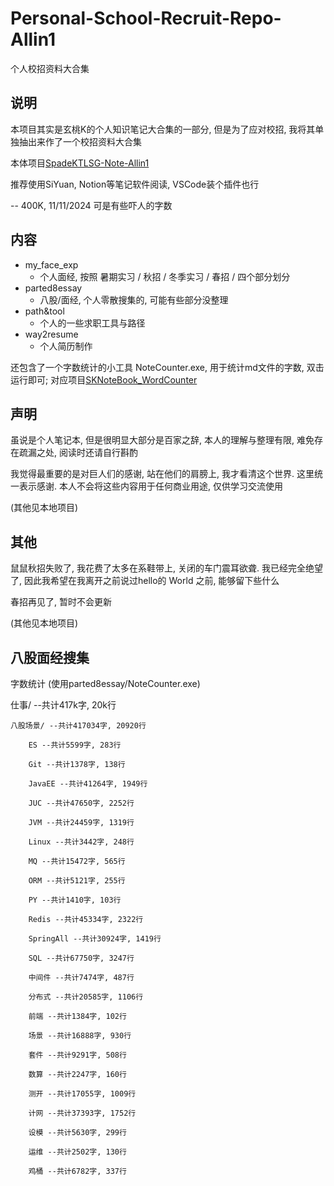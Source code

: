 # Personal-School-Recruit-Repo-Allin1

个人校招资料大合集

## 说明

本项目其实是玄桃K的个人知识笔记大合集的一部分, 但是为了应对校招, 我将其单独抽出来作了一个校招资料大合集

本体项目[SpadeKTLSG-Note-Allin1](https://github.com/SpadeKTLSG/SpadeKTLSG-Note-Allin1)

推荐使用SiYuan, Notion等笔记软件阅读, VSCode装个插件也行

-- 400K, 11/11/2024 可是有些吓人的字数

## 内容

- my_face_exp
    - 个人面经, 按照 暑期实习 / 秋招 / 冬季实习 / 春招 / 四个部分划分
- parted8essay
    - 八股/面经, 个人零散搜集的, 可能有些部分没整理
- path&tool
    - 个人的一些求职工具与路径
- way2resume
    - 个人简历制作

还包含了一个字数统计的小工具 NoteCounter.exe, 用于统计md文件的字数, 双击运行即可; 对应项目[SKNoteBook_WordCounter](https://github.com/SpadeKTLSG/SKNoteBook_WordCounter)

## 声明

虽说是个人笔记本, 但是很明显大部分是百家之辞, 本人的理解与整理有限, 难免存在疏漏之处, 阅读时还请自行斟酌

我觉得最重要的是对巨人们的感谢, 站在他们的肩膀上, 我才看清这个世界. 这里统一表示感谢. 本人不会将这些内容用于任何商业用途, 仅供学习交流使用

(其他见本地项目)

## 其他

鼠鼠秋招失败了, 我花费了太多在系鞋带上, 关闭的车门震耳欲聋. 我已经完全绝望了, 因此我希望在我离开之前说过hello的 World 之前, 能够留下些什么

春招再见了, 暂时不会更新

(其他见本地项目)

## 八股面经搜集

字数统计 (使用parted8essay/NoteCounter.exe)

仕事/ --共计417k字, 20k行

	八股场景/ --共计417034字, 20920行

		ES --共计5599字, 283行

		Git --共计1378字, 138行

		JavaEE --共计41264字, 1949行

		JUC --共计47650字, 2252行

		JVM --共计24459字, 1319行

		Linux --共计3442字, 248行

		MQ --共计15472字, 565行

		ORM --共计5121字, 255行

		PY --共计1410字, 103行

		Redis --共计45334字, 2322行

		SpringAll --共计30924字, 1419行

		SQL --共计67750字, 3247行

		中间件 --共计7474字, 487行

		分布式 --共计20585字, 1106行

		前端 --共计1384字, 102行

		场景 --共计16888字, 930行

		套件 --共计9291字, 508行

		数算 --共计2247字, 160行

		测开 --共计17055字, 1009行

		计网 --共计37393字, 1752行

		设模 --共计5630字, 299行

		运维 --共计2502字, 130行

		鸡桶 --共计6782字, 337行
